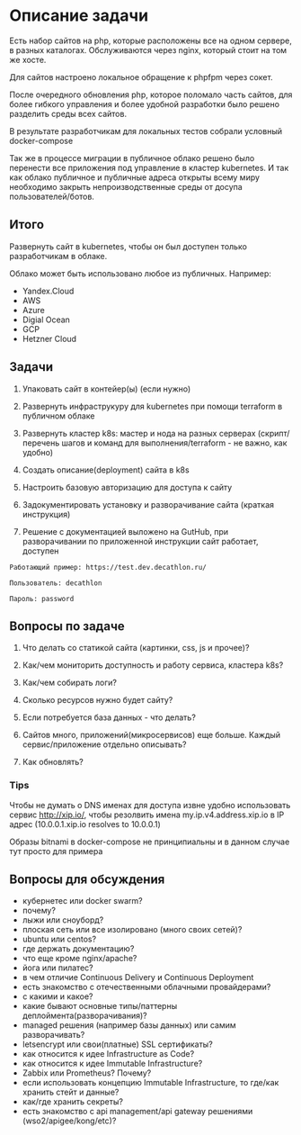 # Описание задачи

Есть набор сайтов на php, которые расположены все на одном сервере, в разных каталогах. Обслуживаются через nginx, который стоит на том же хосте.

Для сайтов настроено локальное обращение к phpfpm через сокет.

После очередного обновления php, которое поломало часть сайтов, для более гибкого управления и более удобной разработки было решено разделить среды всех сайтов.

В результате разработчикам для локальных тестов собрали условный docker-compose

Так же в процессе миграции в публичное облако решено было перенести все приложения под управление в кластер kubernetes. И так как облако публичное и публичные адреса открыты всему миру необходимо закрыть непроизводственные среды от досупа пользователей/ботов.

## Итого

Развернуть сайт в kubernetes, чтобы он был доступен только разработчикам в облаке.

Облако может быть использовано любое из публичных. Например:

- Yandex.Cloud
- AWS
- Azure
- Digial Ocean
- GCP
- Hetzner Cloud

## Задачи

1. Упаковать сайт в контейер(ы) (если нужно)

2. Развернуть инфраструкуру для kubernetes при помощи terraform в публичном облаке

3. Развернуть кластер k8s: мастер и нода на разных серверах (скрипт/перечень шагов и команд для выполнения/terraform - не важно, как удобно)

4. Создать описание(deployment) сайта в k8s

5. Настроить базовую авторизацию для доступа к сайту

6. Задокументировать установку и разворачивание сайта (краткая инструкция)

7. Решение с документацией выложено на GutHub, при разворачивании по приложенной инструкции сайт работает, доступен

```text
Работающий пример: https://test.dev.decathlon.ru/

Пользователь: decathlon

Пароль: password
```

## Вопросы по задаче

1. Что делать со статикой сайта (картинки, css, js и прочее)?

2. Как/чем мониторить доступность и работу сервиса, кластера k8s?

3. Как/чем собирать логи?

4. Сколько ресурсов нужно будет сайту?

5. Если потребуется база данных - что делать?

6. Сайтов много, приложений(микросервисов) еще больше. Каждый сервис/приложение отдельно описывать?

7. Как обновлять?

### Tips

Чтобы не думать о DNS именах для доступа извне удобно использовать сервис http://xip.io/, чтобы резолвить имена my.ip.v4.address.xip.io в IP адрес (10.0.0.1.xip.io resolves to 10.0.0.1)

Образы bitnami в docker-compose не принципиальны и в данном случае тут просто для примера

## Вопросы для обсуждения

- кубернетес или docker swarm?
- почему?
- лыжи или сноуборд?
- плоская сеть или все изолировано (много своих сетей)?
- ubuntu или centos?
- где держать документацию?
- что еще кроме nginx/apache?
- йога или пилатес?
- в чем отличие Continuous Delivery и Continuous Deployment
- есть знакомство с отечественными облачными провайдерами?
- с какими и какое?
- какие бывают основные типы/паттерны деплоймента(разворачивания)?
- managed решения (например базы данных) или самим разворачивать?
- letsencrypt или свои(платные) SSL сертификаты?
- как относится к идее Infrastructure as Code?
- как относится к идее Immutable Infrastructure?
- Zabbix или Prometheus? Почему?
- если использовать концепцию Immutable Infrastructure, то где/как хранить стейт и данные?
- как/где хранить секреты?
- есть знакомство с api management/api gateway решениями (wso2/apigee/kong/etc)?
